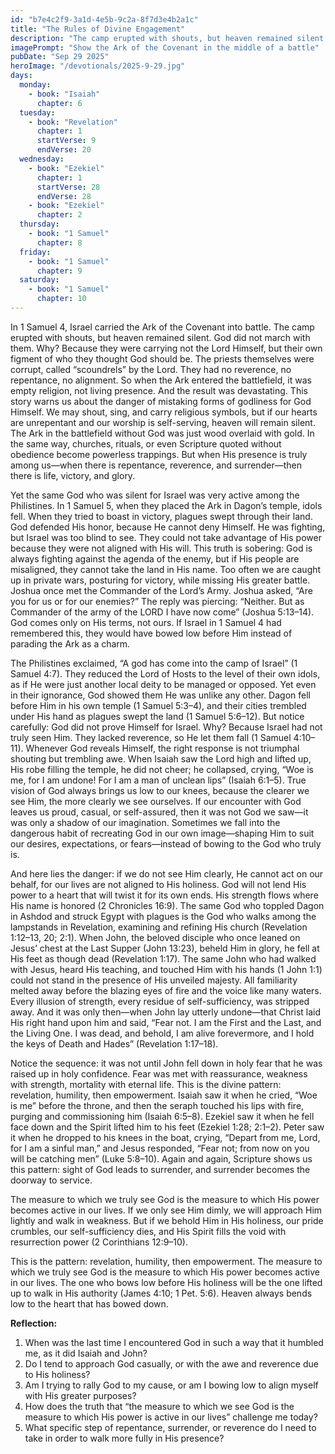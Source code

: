 ```yaml
---
id: "b7e4c2f9-3a1d-4e5b-9c2a-8f7d3e4b2a1c"
title: "The Rules of Divine Engagement"
description: "The camp erupted with shouts, but heaven remained silent. God did not march with them. Why? Because they were carrying not the Lord Himself, but their own figment of who they thought God should be. The priests themselves were corrupt, called “scoundrels” by the Lord. They had no reverence, no repentance, no alignment. So when the Ark entered the battlefield, it was empty religion, not living presence."
imagePrompt: "Show the Ark of the Covenant in the middle of a battle"
pubDate: "Sep 29 2025"
heroImage: "/devotionals/2025-9-29.jpg"
days:
  monday:
    - book: "Isaiah"
      chapter: 6
  tuesday:
    - book: "Revelation"
      chapter: 1
      startVerse: 9
      endVerse: 20
  wednesday:
    - book: "Ezekiel"
      chapter: 1
      startVerse: 28
      endVerse: 28
    - book: "Ezekiel"
      chapter: 2
  thursday:
    - book: "1 Samuel"
      chapter: 8
  friday:
    - book: "1 Samuel"
      chapter: 9
  saturday:
    - book: "1 Samuel"
      chapter: 10
---
```

In 1 Samuel 4, Israel carried the Ark of the Covenant into battle. The camp erupted with shouts, but heaven remained silent. God did not march with them. Why? Because they were carrying not the Lord Himself, but their own figment of who they thought God should be. The priests themselves were corrupt, called “scoundrels” by the Lord. They had no reverence, no repentance, no alignment. So when the Ark entered the battlefield, it was empty religion, not living presence. And the result was devastating. This story warns us about the danger of mistaking forms of godliness for God Himself. We may shout, sing, and carry religious symbols, but if our hearts are unrepentant and our worship is self-serving, heaven will remain silent. The Ark in the battlefield without God was just wood overlaid with gold. In the same way, churches, rituals, or even Scripture quoted without obedience become powerless trappings. But when His presence is truly among us—when there is repentance, reverence, and surrender—then there is life, victory, and glory.

Yet the same God who was silent for Israel was very active among the Philistines. In 1 Samuel 5, when they placed the Ark in Dagon’s temple, idols fell. When they tried to boast in victory, plagues swept through their land. God defended His honor, because He cannot deny Himself. He was fighting, but Israel was too blind to see. They could not take advantage of His power because they were not aligned with His will. This truth is sobering: God is always fighting against the agenda of the enemy, but if His people are misaligned, they cannot take the land in His name. Too often we are caught up in private wars, posturing for victory, while missing His greater battle. Joshua once met the Commander of the Lord’s Army. Joshua asked, “Are you for us or for our enemies?” The reply was piercing: “Neither. But as Commander of the army of the LORD I have now come” (Joshua 5:13–14). God comes only on His terms, not ours. If Israel in 1 Samuel 4 had remembered this, they would have bowed low before Him instead of parading the Ark as a charm.

The Philistines exclaimed, “A god has come into the camp of Israel” (1 Samuel 4:7). They reduced the Lord of Hosts to the level of their own idols, as if He were just another local deity to be managed or opposed. Yet even in their ignorance, God showed them He was unlike any other. Dagon fell before Him in his own temple (1 Samuel 5:3–4), and their cities trembled under His hand as plagues swept the land (1 Samuel 5:6–12). But notice carefully: God did not prove Himself for Israel. Why? Because Israel had not truly seen Him. They lacked reverence, so He let them fall (1 Samuel 4:10–11). Whenever God reveals Himself, the right response is not triumphal shouting but trembling awe. When Isaiah saw the Lord high and lifted up, His robe filling the temple, he did not cheer; he collapsed, crying, “Woe is me, for I am undone! For I am a man of unclean lips” (Isaiah 6:1–5). True vision of God always brings us low to our knees, because the clearer we see Him, the more clearly we see ourselves. If our encounter with God leaves us proud, casual, or self-assured, then it was not God we saw—it was only a shadow of our imagination. Sometimes we fall into the dangerous habit of recreating God in our own image—shaping Him to suit our desires, expectations, or fears—instead of bowing to the God who truly is.

And here lies the danger: if we do not see Him clearly, He cannot act on our behalf, for our lives are not aligned to His holiness. God will not lend His power to a heart that will twist it for its own ends. His strength flows where His name is honored (2 Chronicles 16:9). The same God who toppled Dagon in Ashdod and struck Egypt with plagues is the God who walks among the lampstands in Revelation, examining and refining His church (Revelation 1:12–13, 20; 2:1). When John, the beloved disciple who once leaned on Jesus’ chest at the Last Supper (John 13:23), beheld Him in glory, he fell at His feet as though dead (Revelation 1:17). The same John who had walked with Jesus, heard His teaching, and touched Him with his hands (1 John 1:1) could not stand in the presence of His unveiled majesty. All familiarity melted away before the blazing eyes of fire and the voice like many waters. Every illusion of strength, every residue of self-sufficiency, was stripped away. And it was only then—when John lay utterly undone—that Christ laid His right hand upon him and said, “Fear not. I am the First and the Last, and the Living One. I was dead, and behold, I am alive forevermore, and I hold the keys of Death and Hades” (Revelation 1:17–18).

Notice the sequence: it was not until John fell down in holy fear that he was raised up in holy confidence. Fear was met with reassurance, weakness with strength, mortality with eternal life. This is the divine pattern: revelation, humility, then empowerment. Isaiah saw it when he cried, “Woe is me” before the throne, and then the seraph touched his lips with fire, purging and commissioning him (Isaiah 6:5–8). Ezekiel saw it when he fell face down and the Spirit lifted him to his feet (Ezekiel 1:28; 2:1–2). Peter saw it when he dropped to his knees in the boat, crying, “Depart from me, Lord, for I am a sinful man,” and Jesus responded, “Fear not; from now on you will be catching men” (Luke 5:8–10). Again and again, Scripture shows us this pattern: sight of God leads to surrender, and surrender becomes the doorway to service.

The measure to which we truly see God is the measure to which His power becomes active in our lives. If we only see Him dimly, we will approach Him lightly and walk in weakness. But if we behold Him in His holiness, our pride crumbles, our self-sufficiency dies, and His Spirit fills the void with resurrection power (2 Corinthians 12:9–10). 

This is the pattern: revelation, humility, then empowerment. The measure to which we truly see God is the measure to which His power becomes active in our lives. The one who bows low before His holiness will be the one lifted up to walk in His authority (James 4:10; 1 Pet. 5:6). Heaven always bends low to the heart that has bowed down. 

**Reflection:**

1. When was the last time I encountered God in such a way that it humbled me, as it did Isaiah and John?
2. Do I tend to approach God casually, or with the awe and reverence due to His holiness?
3. Am I trying to rally God to my cause, or am I bowing low to align myself with His greater purposes?
4. How does the truth that “the measure to which we see God is the measure to which His power is active in our lives” challenge me today?
5. What specific step of repentance, surrender, or reverence do I need to take in order to walk more fully in His presence?
<br />